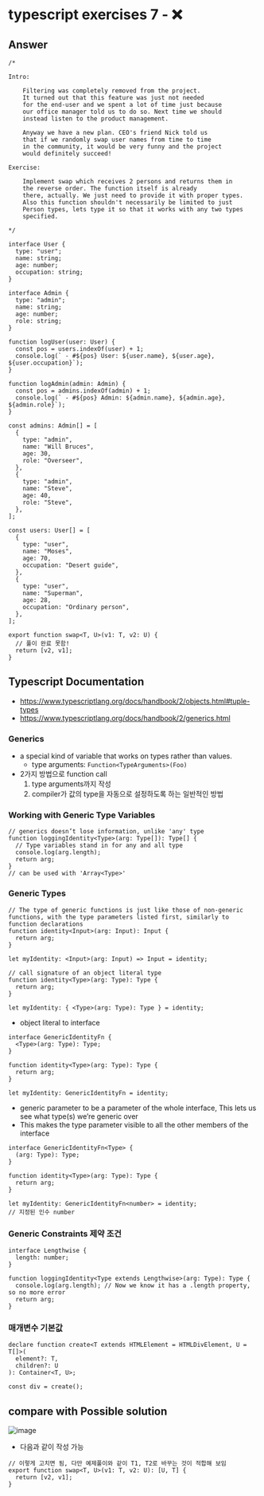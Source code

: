 # typescript exercises 7 - ❌

## Answer

```tsx
/*

Intro:

    Filtering was completely removed from the project.
    It turned out that this feature was just not needed
    for the end-user and we spent a lot of time just because
    our office manager told us to do so. Next time we should
    instead listen to the product management.

    Anyway we have a new plan. CEO's friend Nick told us
    that if we randomly swap user names from time to time
    in the community, it would be very funny and the project
    would definitely succeed!

Exercise:

    Implement swap which receives 2 persons and returns them in
    the reverse order. The function itself is already
    there, actually. We just need to provide it with proper types.
    Also this function shouldn't necessarily be limited to just
    Person types, lets type it so that it works with any two types
    specified.

*/

interface User {
  type: "user";
  name: string;
  age: number;
  occupation: string;
}

interface Admin {
  type: "admin";
  name: string;
  age: number;
  role: string;
}

function logUser(user: User) {
  const pos = users.indexOf(user) + 1;
  console.log(` - #${pos} User: ${user.name}, ${user.age}, ${user.occupation}`);
}

function logAdmin(admin: Admin) {
  const pos = admins.indexOf(admin) + 1;
  console.log(` - #${pos} Admin: ${admin.name}, ${admin.age}, ${admin.role}`);
}

const admins: Admin[] = [
  {
    type: "admin",
    name: "Will Bruces",
    age: 30,
    role: "Overseer",
  },
  {
    type: "admin",
    name: "Steve",
    age: 40,
    role: "Steve",
  },
];

const users: User[] = [
  {
    type: "user",
    name: "Moses",
    age: 70,
    occupation: "Desert guide",
  },
  {
    type: "user",
    name: "Superman",
    age: 28,
    occupation: "Ordinary person",
  },
];

export function swap<T, U>(v1: T, v2: U) {
  // 풀이 완료 못함!
  return [v2, v1];
}
```

## Typescript Documentation

- https://www.typescriptlang.org/docs/handbook/2/objects.html#tuple-types
- https://www.typescriptlang.org/docs/handbook/2/generics.html

### Generics

- a special kind of variable that works on types rather than values.
  - type arguments: `Function<TypeArguments>(Foo)`
- 2가지 방법으로 function call
  1. type arguments까지 작성
  2. compiler가 값의 type을 자동으로 설정하도록 하는 일반적인 방법

### Working with Generic Type Variables

```tsx
// generics doesn’t lose information, unlike 'any' type
function loggingIdentity<Type>(arg: Type[]): Type[] {
  // Type variables stand in for any and all type
  console.log(arg.length);
  return arg;
}
// can be used with 'Array<Type>'
```

### Generic Types

```tsx
// The type of generic functions is just like those of non-generic functions, with the type parameters listed first, similarly to function declarations
function identity<Input>(arg: Input): Input {
  return arg;
}

let myIdentity: <Input>(arg: Input) => Input = identity;

// call signature of an object literal type
function identity<Type>(arg: Type): Type {
  return arg;
}

let myIdentity: { <Type>(arg: Type): Type } = identity;
```

- object literal to interface

```tsx
interface GenericIdentityFn {
  <Type>(arg: Type): Type;
}

function identity<Type>(arg: Type): Type {
  return arg;
}

let myIdentity: GenericIdentityFn = identity;
```

- generic parameter to be a parameter of the whole interface, This lets us see what type(s) we’re generic over
- This makes the type parameter visible to all the other members of the interface

```tsx
interface GenericIdentityFn<Type> {
  (arg: Type): Type;
}

function identity<Type>(arg: Type): Type {
  return arg;
}

let myIdentity: GenericIdentityFn<number> = identity;
// 지정된 인수 number
```

### Generic Constraints 제약 조건

```tsx
interface Lengthwise {
  length: number;
}

function loggingIdentity<Type extends Lengthwise>(arg: Type): Type {
  console.log(arg.length); // Now we know it has a .length property, so no more error
  return arg;
}
```

### 매개변수 기본값

```tsx
declare function create<T extends HTMLElement = HTMLDivElement, U = T[]>(
  element?: T,
  children?: U
): Container<T, U>;

const div = create();
```

## compare with Possible solution

![image](https://github.com/dusunax/javascript/assets/94776135/8a59ec72-1f74-439e-925f-56a9997472bd)

- 다음과 같이 작성 가능

```tsx
// 이렇게 고치면 됨, 다만 예제풀이와 같이 T1, T2로 바꾸는 것이 적합해 보임
export function swap<T, U>(v1: T, v2: U): [U, T] {
  return [v2, v1];
}
```
